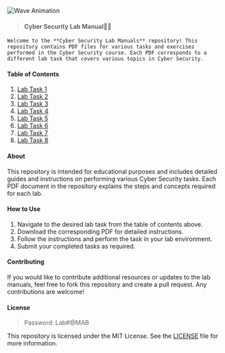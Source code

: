 ![Wave Animation](https://capsule-render.vercel.app/api?type=waving&color=9823f7&height=150&section=header)

> #### Cyber Security Lab Manual🤖🌀

`Welcome to the **Cyber Security Lab Manuals** repository! This repository contains PDF files for various tasks and exercises performed in the Cyber Security course. Each PDF corresponds to a different lab task that covers various topics in Cyber Security.`

#### Table of Contents

1. [Lab Task 1](./Lab_Data/CS_Lab_1_MAB.pdf)
2. [Lab Task 2](./Lab_Data/CS_Lab_2_MAB.pdf)
3. [Lab Task 3](./Lab_Data/CS_Lab_3_MAB.pdf)
4. [Lab Task 4](./Lab_Data/CS_Lab_4_MAB.pdf)
5. [Lab Task 5](./Lab_Data/CS_Lab_5_MAB.pdf)
6. [Lab Task 6](./Lab_Data/CS_Lab_6_MAB.pdf)
7. [Lab Task 7](./Lab_Data/CS_Lab_7_MAB.pdf)
8. [Lab Task 8](./Lab_Data/CS_Lab_8_MAB.pdf)

#### About

This repository is intended for educational purposes and includes detailed guides and instructions on performing various Cyber Security tasks. Each PDF document in the repository explains the steps and concepts required for each lab.

#### How to Use

1. Navigate to the desired lab task from the table of contents above.
2. Download the corresponding PDF for detailed instructions.
3. Follow the instructions and perform the task in your lab environment.
4. Submit your completed tasks as required.

#### Contributing

If you would like to contribute additional resources or updates to the lab manuals, feel free to fork this repository and create a pull request. Any contributions are welcome!

#### License

> Password: Lab#@MAB

This repository is licensed under the MIT License. See the [LICENSE](LICENSE) file for more information.


